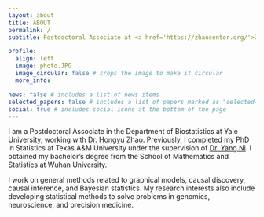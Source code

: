 ```yaml
---
layout: about
title: ABOUT
permalink: /
subtitle: Postdoctoral Associate at <a href='https://zhaocenter.org/'>Zhao Lab</a>. Department of Biostatistics, Yale University.

profile:
  align: left
  image: photo.JPG
  image_circular: false # crops the image to make it circular
  more_info:

news: false # includes a list of news items
selected_papers: false # includes a list of papers marked as "selected={true}"
social: true # includes social icons at the bottom of the page
---
```


I am a Postdoctoral Associate in the Department of Biostatistics at Yale University, working with [Dr. Hongyu Zhao](https://ysph.yale.edu/profile/hongyu-zhao/). Previously, I completed my PhD in Statistics at Texas A&M University under the supervision of [Dr. Yang Ni](https://nystat.github.io/yni/). I obtained my bachelor’s degree from the School of Mathematics and Statistics at Wuhan University.

I work on general methods related to graphical models, causal discovery, causal inference, and Bayesian statistics. My research interests also include developing statistical methods to solve problems in genomics, neuroscience, and precision medicine.

